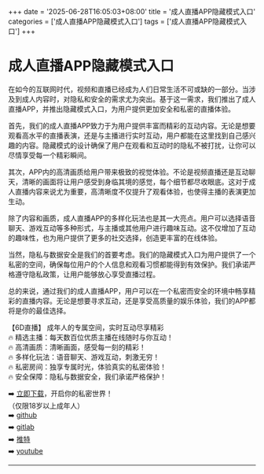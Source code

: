 +++
date = '2025-06-28T16:05:03+08:00'
title = '成人直播APP隐藏模式入口'
categories = ['成人直播APP隐藏模式入口']
tags = ['成人直播APP隐藏模式入口']
+++

# 成人直播APP隐藏模式入口

在如今的互联网时代，视频和直播已经成为人们日常生活不可或缺的一部分。当涉及到成人内容时，对隐私和安全的需求尤为突出。基于这一需求，我们推出了成人直播APP，并推出隐藏模式入口，为用户提供更加安全和私密的直播体验。

首先，我们的成人直播APP致力于为用户提供丰富而精彩的互动内容。无论是想要观看高水平的直播表演，还是与主播进行实时互动，用户都能在这里找到自己感兴趣的内容。隐藏模式的设计确保了用户在观看和互动时的隐私不被打扰，让你可以尽情享受每一个精彩瞬间。

其次，APP内的高清画质给用户带来极致的视觉体验。不论是视频直播还是互动聊天，清晰的画面将让用户感受到身临其境的感觉，每个细节都尽收眼底。这对于成人直播内容来说尤为重要，高清晰度不仅提升了观看体验，也使得主播的表演更加生动。

除了内容和画质，成人直播APP的多样化玩法也是其一大亮点。用户可以选择语音聊天、游戏互动等多种形式，与主播或其他用户进行趣味互动。这不仅增加了互动的趣味性，也为用户提供了更多的社交选择，创造更丰富的在线体验。

当然，隐私与数据安全是我们的首要考虑。我们的隐藏模式入口为用户提供了一个私密的空间，确保每位用户的个人信息和观看习惯都能得到有效保护。我们承诺严格遵守隐私政策，让用户能够放心享受直播过程。

总的来说，通过我们的成人直播APP，用户可以在一个私密而安全的环境中畅享精彩的直播内容。无论是想要寻求互动，还是享受高质量的娱乐体验，我们的APP都将是你的最佳选择。

【6D直播】
成年人的专属空间，实时互动尽享精彩  
🔥 精选主播：每天数百位优质主播在线随时与你互动！  
🔥 高清画质：清晰画面，感受每一刻的精彩！  
🔥 多样化玩法：语音聊天、游戏互动，刺激无穷！  
🔥 私密房间：独享专属时光，体验真实的私密体验！  
🔥 安全保障：隐私与数据安全，我们承诺严格保护！  

➡️ [立即下载](https://down123.s3.ap-east-1.amazonaws.com/down/down.html?channelCode=blog)，开启你的私密世界！  
（仅限18岁以上成年人）  
➡️ [github](https://aldult-live.github.io/)  
➡️ [gitlab](https://seo-09598d.gitlab.io/)  
➡️ [推特](https://x.com/wegame33)  
➡️ [youtube](https://www.youtube.com/@6Dlive)

---
